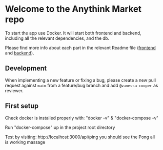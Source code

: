 # Welcome to the Anythink Market repo

To start the app use Docker. It will start both frontend and backend, including all the relevant dependencies, and the db.

Please find more info about each part in the relevant Readme file ([frontend](frontend/readme.md) and [backend](backend/README.md)).

## Development

When implementing a new feature or fixing a bug, please create a new pull request against `main` from a feature/bug branch and add `@vanessa-cooper` as reviewer.

## First setup

Check docker is installed properly with: "docker -v" & "docker-compose -v"

Run "docker-compose" up in the project root directory

Test by visiting: http://localhost:3000/api/ping you should see the Pong all is working massage

